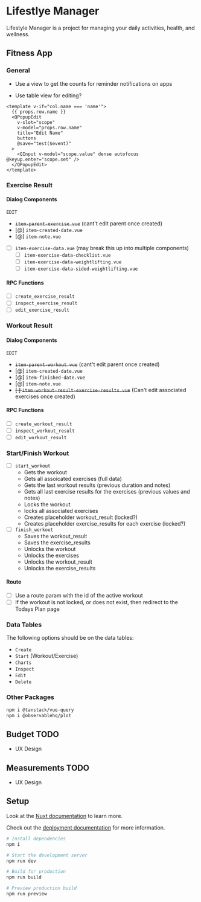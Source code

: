 # Lifestlye Manager

Lifestyle Manager is a project for managing your daily activities, health, and wellness.

## Fitness App

### General

- Use a view to get the counts for reminder notifications on apps

- Use table view for editing?

```vue
<template v-if="col.name === 'name'">
  {{ props.row.name }}
  <QPopupEdit
    v-slot="scope"
    v-model="props.row.name"
    title="Edit Name"
    buttons
    @save="test($event)"
  >
    <QInput v-model="scope.value" dense autofocus @keyup.enter="scope.set" />
  </QPopupEdit>
</template>
```

### Exercise Result

#### Dialog Components

`EDIT`

- ~~`item-parent-exercise.vue`~~ (cant't edit parent once created)
- [@] `item-created-date.vue`
- [@] `item-note.vue`
- [ ] `item-exercise-data.vue` (may break this up into multiple components)
  - [ ] `item-exercise-data-checklist.vue`
  - [ ] `item-exercise-data-weightlifting.vue`
  - [ ] `item-exercise-data-sided-weightlifting.vue`

#### RPC Functions

- [ ] `create_exercise_result`
- [ ] `inspect_exercise_result`
- [ ] `edit_exercise_result`

### Workout Result

#### Dialog Components

`EDIT`

- ~~`item-parent-workout.vue`~~ (cant't edit parent once created)
- [@] `item-created-date.vue`
- [@] `item-finished-date.vue`
- [@] `item-note.vue`
- ~~[ ] `item-workout-result-exercise-results.vue`~~ (Can't edit associated exercises once created)

#### RPC Functions

- [ ] `create_workout_result`
- [ ] `inspect_workout_result`
- [ ] `edit_workout_result`

### Start/Finish Workout

- [ ] `start_workout`
  - Gets the workout
  - Gets all assoicated exercises (full data)
  - Gets the last workout results (previous duration and notes)
  - Gets all last exercise results for the exercises (previous values and notes)
  - Locks the workout
  - locks all associated exercises
  - Creates placeholder workout_result (locked?)
  - Creates placeholder exercise_results for each exercise (locked?)
- [ ] `finish_workout`
  - Saves the workout_result
  - Saves the exercise_results
  - Unlocks the workout
  - Unlocks the exercises
  - Unlocks the workout_result
  - Unlocks the exercise_results

#### Route

- [ ] Use a route param with the id of the active workout
- [ ] If the workout is not locked, or does not exist, then redirect to the Todays Plan page

### Data Tables

The following options should be on the data tables:

- `Create`
- `Start` (Workout/Exercise)
- `Charts`
- `Inspect`
- `Edit`
- `Delete`

### Other Packages

```sh
npm i @tanstack/vue-query
npm i @observablehq/plot
```

## Budget TODO

- UX Design

## Measurements TODO

- UX Design

## Setup

Look at the [Nuxt documentation](https://nuxt.com/docs/getting-started/introduction) to learn more.

Check out the [deployment documentation](https://nuxt.com/docs/getting-started/deployment) for more
information.

```sh
# Install dependencies
npm i

# Start the development server
npm run dev

# Build for production
npm run build

# Preview production build
npm run preview
```
